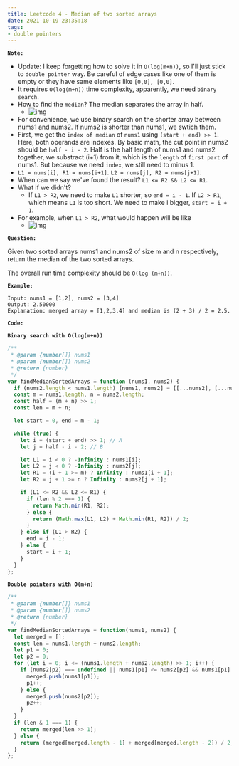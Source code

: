 ```yaml
---
title: Leetcode 4 - Median of two sorted arrays
date: 2021-10-19 23:35:18
tags:
- double pointers
---
```

**`Note:`**
- Update: I keep forgetting how to solve it in `O(log(m+n))`, so I'll just stick to `double pointer` way. Be careful of edge cases like one of them is empty or they have same elements like `[0,0], [0,0]`.
- It requires `O(log(m+n))` time complexity, apparently, we need `binary search`.
- How to find the `median`? The median separates the array in half.
  - ![img](https://i.imgur.com/Bq707Eb.png)
- For convenience, we use binary search on the shorter array between nums1 and nums2. If nums2 is shorter than nums1, we swtich them.
- First, we get the `index of median` of `nums1` using `(start + end) >> 1`. Here, both operands are indexes. By basic math, the cut point in nums2 should be `half - i - 2`. Half is the half length of nums1 and nums2 together, we substract (i+1) from it, which is the `length` of `first part` of nums1. But because we need `index`, we still need to minus 1.
- `L1 = nums[i], R1 = nums[i+1]`. `L2 = nums[j], R2 = nums[j+1]`.
- When can we say we've found the result? `L1 <= R2 && L2 <= R1`.
- What if we didn't? 
  - If `L1 > R2`, we need to make `L1` shorter, so `end = i - 1`. If `L2 > R1`, which means `L1` is too short. We need to make i bigger, `start = i + 1`.
- For example, when `L1 > R2`, what would happen will be like 
  - ![img](https://i.imgur.com/Uxr6dul.png)

**`Question:`**

Given two sorted arrays nums1 and nums2 of size m and n respectively, return the median of the two sorted arrays.

The overall run time complexity should be `O(log (m+n))`.

**`Example:`**
```
Input: nums1 = [1,2], nums2 = [3,4]
Output: 2.50000
Explanation: merged array = [1,2,3,4] and median is (2 + 3) / 2 = 2.5.
```

**`Code:`**

**`Binary search with O(log(m+n))`**
```javascript
/**
 * @param {number[]} nums1
 * @param {number[]} nums2
 * @return {number}
 */
var findMedianSortedArrays = function (nums1, nums2) {
  if (nums2.length < nums1.length) [nums1, nums2] = [[...nums2], [...nums1]];
  const m = nums1.length, n = nums2.length;
  const half = (m + n) >> 1;
  const len = m + n;

  let start = 0, end = m - 1;

  while (true) {
    let i = (start + end) >> 1; // A
    let j = half - i - 2; // B

    let L1 = i < 0 ? -Infinity : nums1[i];
    let L2 = j < 0 ? -Infinity : nums2[j];
    let R1 = (i + 1 >= m) ? Infinity : nums1[i + 1];
    let R2 = j + 1 >= n ? Infinity : nums2[j + 1];

    if (L1 <= R2 && L2 <= R1) {
      if (len % 2 === 1) {
        return Math.min(R1, R2);
      } else {
        return (Math.max(L1, L2) + Math.min(R1, R2)) / 2;
      }
    } else if (L1 > R2) {
      end = i - 1;
    } else {
      start = i + 1;
    }
  }
};
```


**`Double pointers with O(m+n)`**
```javascript
/**
 * @param {number[]} nums1
 * @param {number[]} nums2
 * @return {number}
 */
var findMedianSortedArrays = function(nums1, nums2) {
  let merged = [];
  const len = nums1.length + nums2.length;
  let p1 = 0;
  let p2 = 0;
  for (let i = 0; i <= (nums1.length + nums2.length) >> 1; i++) {
    if (nums2[p2] === undefined || nums1[p1] <= nums2[p2] && nums1[p1] !== undefined) {
      merged.push(nums1[p1]);
      p1++;
    } else {
      merged.push(nums2[p2]);
      p2++;
    }
  }
  if (len & 1 === 1) {
    return merged[len >> 1];
  } else {
    return (merged[merged.length - 1] + merged[merged.length - 2]) / 2;
  }
};
```